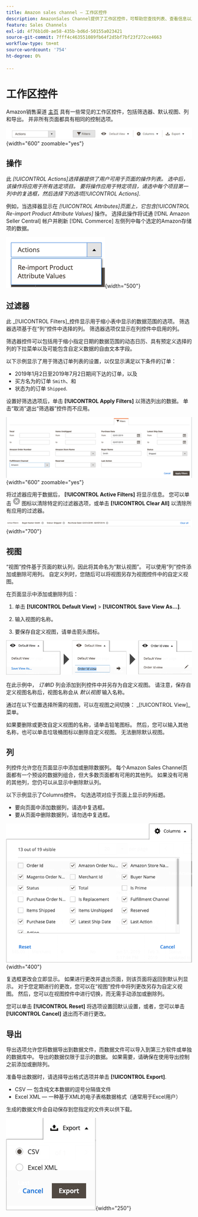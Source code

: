 ```yaml
---
title: Amazon sales channel — 工作区控件
description: AmazonSales Channel提供了工作区控件，可帮助您查找列表、查看信息以及轻松应用操作。
feature: Sales Channels
exl-id: 4f76b1d0-ae58-435b-bd6d-50155a023421
source-git-commit: 7fff4c463551089fb64f2d5bf7bf23f272ce4663
workflow-type: tm+mt
source-wordcount: '754'
ht-degree: 0%

---
```


# 工作区控件

Amazon销售渠道 [主页](./amazon-sales-channel-home.md) 具有一些常见的工作区控件，包括筛选器、默认视图、列和导出。 并非所有页面都具有相同的控制选项。

![AmazonSales Channel工作区控制示例](assets/amazon-workspace-controls.png){width="600" zoomable="yes"}

## 操作

此 _[!UICONTROL Actions]_选择器提供了用户可用于页面的操作列表。 选中后，该操作将应用于所有选定项目。 要将操作应用于特定项目，请选中每个项目第一列中的复选框，然后选择下的选项_[!UICONTROL Actions]_.

例如，当选择器显示在 _[!UICONTROL Attributes]_页面上，它包含_[!UICONTROL Re-import Product Attribute Values]_ 操作。 选择此操作将试通 [!DNL Amazon Seller Central] 帐户并刷新 [!DNL Commerce] 左侧列中每个选定的Amazon存储项的数据。

![操作菜单示例](assets/amazon-sales-channel-home-actions-option.png){width="500"}

## 过滤器

此 _[!UICONTROL Filters]_控件显示用于缩小表中显示的数据范围的选项。 筛选器选项基于在“列”控件中选择的列。 筛选器选项仅显示在列控件中启用的列。

筛选器控件可以包括用于缩小指定日期的数据范围的动态日历、具有预定义选择的列的下拉菜单以及可能包含自定义数据的自由文本字段。

以下示例显示了用于筛选订单列表的设置，以仅显示满足以下条件的订单：

- 2019年1月2日至2019年7月2日期间下达的订单，以及
- 买方名为的订单 `Smith`、和
- 状态为的订单 `Shipped`.

设置好筛选选项后，单击 **[!UICONTROL Apply Filters]** 以筛选列出的数据。 单击“取消”退出“筛选器”控件而不应用。

![筛选器控件示例](assets/workspace-controls-filters.png){width="600" zoomable="yes"}

将过滤器应用于数据后， **[!UICONTROL Active Filters]** 将显示信息。 您可以单击 ![“清除过滤器”图标](assets/x-icon-clear-filters.png) 图标以清除特定的过滤器选项，或单击 **[!UICONTROL Clear All]** 以清除所有应用的过滤器。

![活动过滤器示例](assets/applied-filters-line.png){width="700"}

## 视图

“视图”控件基于页面的默认列，因此将其命名为“默认视图”。 可以使用“列”控件添加或删除可用列。 自定义列时，您随后可以将视图另存为视图控件中的自定义视图。

在页面显示中添加或删除列后：

1. 单击 **[!UICONTROL Default View]** > **[!UICONTROL Save View As...]**.

1. 输入视图的名称。

1. 要保存自定义视图，请单击箭头图标。

![查看控件示例](assets/workspace-controls-view.png)

在此示例中， _订单ID_ 列会添加到列控件中并另存为自定义视图。 请注意，保存自定义视图名称后，视图名称会从 _默认视图_ 输入名称。

通过在以下位置选择所需的视图，可以在视图之间切换： _[!UICONTROL View]_菜单。

如果要删除或更改自定义视图的名称，请单击铅笔图标。 然后，您可以输入其他名称，也可以单击垃圾桶图标以删除自定义视图。 无法删除默认视图。

## 列

列控件允许您在页面显示中添加或删除数据列。 每个Amazon Sales Channel页面都有一个预设的数据列组合，但大多数页面都有可用的其他列。 如果没有可用的其他列，您仍可以从显示中删除默认列。

以下示例显示了Columns控件。 勾选选项对应于页面上显示的列标题。

- 要向页面中添加数据列，请选中复选框。
- 要从页面中删除数据列，请勿选中复选框。

![列控件示例](assets/workspace-controls-columns.png){width="400"}

复选框更改会立即显示。 如果进行更改并退出页面，则该页面将返回到默认列显示。 对于您定期进行的更改，您可以在“视图”控件中将列更改另存为自定义视图。 然后，您可以在视图控件中进行切换，而无需手动添加或删除列。

您可以单击 **[!UICONTROL Reset]** 将选项设置回默认设置，或者，您可以单击 **[!UICONTROL Cancel]** 退出而不进行更改。

## 导出

导出选项允许您将数据导出到数据文件，而数据文件可以导入到第三方软件或单独的数据库中。 导出的数据仅限于显示的数据。 如果需要，请确保在使用导出控制之前添加或删除列。

准备导出数据时，请选择导出格式选项并单击 **[!UICONTROL Export]**.

- CSV — 包含纯文本数据的逗号分隔值文件
- Excel XML — 一种基于XML的电子表格数据格式（通常用于Excel用户）

生成的数据文件会自动保存到您指定的文件夹以供下载。

![导出控制](assets/workspace-controls-export.png){width="250"}
